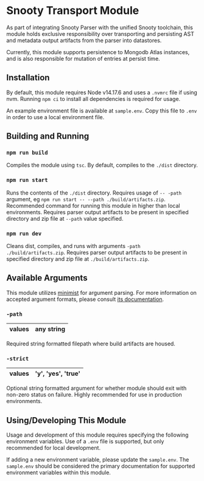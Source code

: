 # Snooty Transport Module

As part of integrating Snooty Parser with the unified Snooty toolchain, this module holds exclusive responsibility over transporting and persisting AST and metadata output artifacts from the parser into datastores.

Currently, this module supports persistence to Mongodb Atlas instances, and is also responsible for mutation of entries at persist time.

## Installation

By default, this module requires Node v14.17.6 and uses a `.nvmrc` file if using nvm.
Running `npm ci` to install all dependencies is required for usage.

An example environment file is available at `sample.env`.
Copy this file to `.env` in order to use a local environment file.

## Building and Running

### `npm run build`

Compiles the module using `tsc`. By default, compiles to the `./dist` directory.

### `npm run start`

Runs the contents of the `./dist` directory.
Requires usage of `-- -path` argument, eg `npm run start -- --path ./build/artifacts.zip`.
Recommended command for running this module in higher than local environments.
Requires parser output artifacts to be present in specified directory and zip file at `--path` value specified.

### `npm run dev`

Cleans dist, compiles, and runs with arguments `-path ./build/artifacts.zip`.
Requires parser output artifacts to be present in specified directory and zip file at `./build/artifacts.zip`.

## Available Arguments

This module utilizes [minimist](https://www.npmjs.com/package/minimist) for argument parsing.
For more information on accepted argument formats, please consult [its documentation](https://www.npmjs.com/package/minimist).

### `-path`

| values | any string |
| ------ | ---------- |

Required string formatted filepath where build artifacts are housed.

### `-strict`

| values | 'y', 'yes', 'true' |
| ------ | ------------------ |

Optional string formatted argument for whether module should exit with non-zero status on failure.
Highly recommended for use in production environments.

## Using/Developing This Module

Usage and development of this module requires specifying the following environment variables. Use of a `.env` file is supported, but only recommended for local development.

If adding a new environment variable, please update the `sample.env`. The `sample.env` should be considered the primary documentation for supported environment variables within this module.
